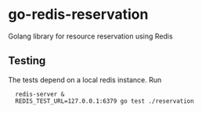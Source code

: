 # go-redis-reservation
Golang library for resource reservation using Redis

## Testing
The tests depend on a local redis instance. Run
```
  redis-server &
  REDIS_TEST_URL=127.0.0.1:6379 go test ./reservation
```
